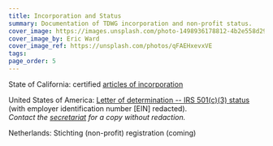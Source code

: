```yaml
---
title: Incorporation and Status
summary: Documentation of TDWG incorporation and non-profit status.
cover_image: https://images.unsplash.com/photo-1498936178812-4b2e558d2937
cover_image_by: Eric Ward
cover_image_ref: https://unsplash.com/photos/qFAEHxevxVE
tags: 
page_order: 5
---
```


State of California: certified [articles of incorporation]({file})

United States of America: [Letter of determination -- IRS 501(c)(3) status]({filename}tdwg_irs_det_501c3_no-ein.pdf) (with employer identification number \[EIN\] redacted).  
  _Contact the [secretariat](mailto:secretariat@tdwg.org) for a copy without redaction._

Netherlands:  Stichting (non-profit) registration (coming)
